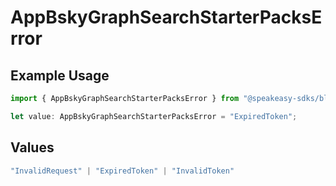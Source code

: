 # AppBskyGraphSearchStarterPacksError

## Example Usage

```typescript
import { AppBskyGraphSearchStarterPacksError } from "@speakeasy-sdks/bluesky/models/errors";

let value: AppBskyGraphSearchStarterPacksError = "ExpiredToken";
```

## Values

```typescript
"InvalidRequest" | "ExpiredToken" | "InvalidToken"
```